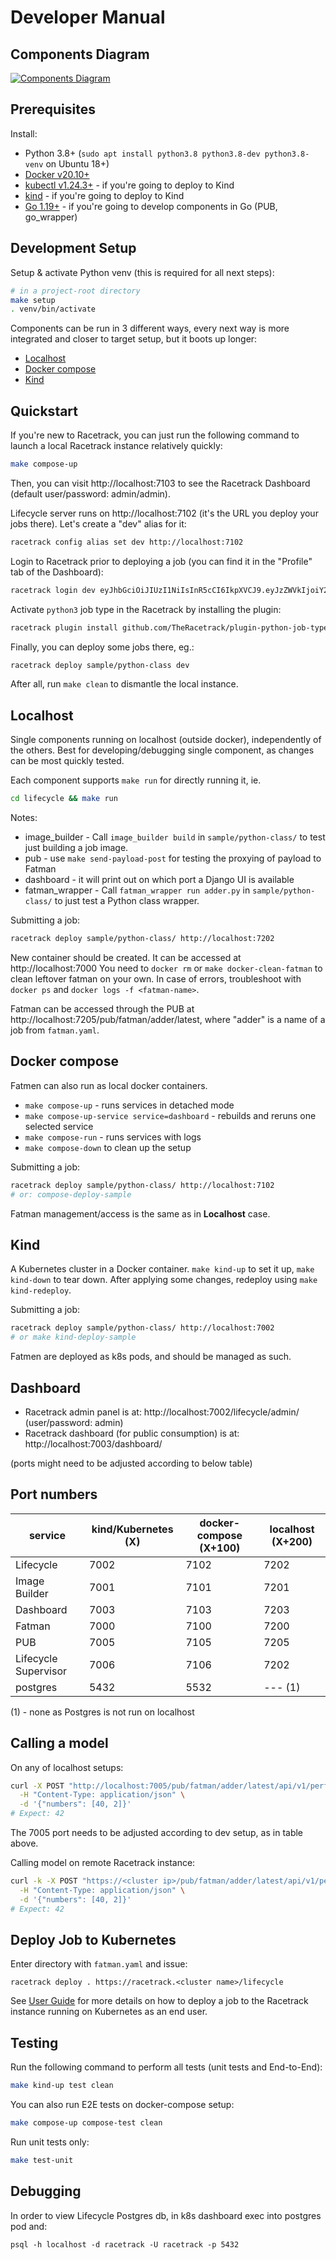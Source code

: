 # Developer Manual

## Components Diagram

[![Components Diagram](../assets/racetrack-components.drawio.png)](../assets/racetrack-components.drawio.png)

## Prerequisites

Install:

- Python 3.8+ (`sudo apt install python3.8 python3.8-dev python3.8-venv` on Ubuntu 18+)
- [Docker v20.10+](https://docs.docker.com/engine/install/ubuntu/)
- [kubectl v1.24.3+](https://kubernetes.io/docs/tasks/tools/#kubectl) - if you're going to deploy to Kind
- [kind](https://kind.sigs.k8s.io/docs/user/quick-start/#installation) - if you're going to deploy to Kind
- [Go 1.19+](https://go.dev/doc/install) - if you're going to develop components in Go (PUB, go_wrapper)

## Development Setup

Setup & activate Python venv (this is required for all next steps):

```bash
# in a project-root directory
make setup
. venv/bin/activate
```

Components can be run in 3 different ways, every next way is more integrated and
closer to target setup, but it boots up longer:

- [Localhost](#localhost)
- [Docker compose](#docker-compose)
- [Kind](#kind)

## Quickstart

If you're new to Racetrack, you can just run the following command to launch a local Racetrack instance relatively quickly:
```bash
make compose-up
```

Then, you can visit http://localhost:7103 to see the Racetrack Dashboard (default user/password: admin/admin).

Lifecycle server runs on http://localhost:7102 (it's the URL you deploy your jobs there).
Let's create a "dev" alias for it:
```bash
racetrack config alias set dev http://localhost:7102
```

Login to Racetrack prior to deploying a job (you can find it in the "Profile" tab of the Dashboard):
```bash
racetrack login dev eyJhbGciOiJIUzI1NiIsInR5cCI6IkpXVCJ9.eyJzZWVkIjoiY2UwODFiMDUtYTRhMC00MTRhLThmNmEtODRjMDIzMTkxNmE2Iiwic3ViamVjdCI6ImFkbWluIiwic3ViamVjdF90eXBlIjoidXNlciIsInNjb3BlcyI6bnVsbH0.xDUcEmR7USck5RId0nwDo_xtZZBD6pUvB2vL6i39DQI
```

Activate `python3` job type in the Racetrack by installing the plugin:
```bash
racetrack plugin install github.com/TheRacetrack/plugin-python-job-type dev
```

Finally, you can deploy some jobs there, eg.:
```bash
racetrack deploy sample/python-class dev
```

After all, run `make clean` to dismantle the local instance.

## Localhost

Single components running on localhost (outside docker), independently of the others.
Best for developing/debugging single component, as changes can be most quickly
tested. 

Each component supports `make run` for directly running it, ie.

```bash
cd lifecycle && make run
```

Notes:

- image_builder - Call `image_builder build` in `sample/python-class/` to
   test just building a job image.
- pub - use `make send-payload-post` for testing the proxying of payload to Fatman
- dashboard - it will print out on which port a Django UI is available
- fatman_wrapper - Call `fatman_wrapper run adder.py` in `sample/python-class/`
  to just test a Python class wrapper.

Submitting a job:

```bash
racetrack deploy sample/python-class/ http://localhost:7202
```

New container should be created. It can be accessed at http://localhost:7000
You need to `docker rm` or `make docker-clean-fatman` to clean leftover fatman on your own.
In case of errors, troubleshoot with `docker ps` and `docker logs -f <fatman-name>`.

Fatman can be accessed through the PUB at http://localhost:7205/pub/fatman/adder/latest,
where "adder" is a name of a job from `fatman.yaml`.

## Docker compose

Fatmen can also run as local docker containers. 

- `make compose-up` - runs services in detached mode
- `make compose-up-service service=dashboard` - rebuilds and reruns one selected service
- `make compose-run` - runs services with logs 
- `make compose-down` to clean up the setup

Submitting a job:

```bash
racetrack deploy sample/python-class/ http://localhost:7102
# or: compose-deploy-sample
```

Fatman management/access is the same as in **Localhost** case.

## Kind

A Kubernetes cluster in a Docker container. `make kind-up` to set it up,
`make kind-down` to tear down. After applying some changes, redeploy using `make kind-redeploy`.

Submitting a job:

```bash
racetrack deploy sample/python-class/ http://localhost:7002
# or make kind-deploy-sample
```

Fatmen are deployed as k8s pods, and should be managed as such.

## Dashboard

- Racetrack admin panel is at: http://localhost:7002/lifecycle/admin/
  (user/password: admin)
- Racetrack dashboard (for public consumption) is at: http://localhost:7003/dashboard/
  
(ports might need to be adjusted according to below table)

## Port numbers

| service              | kind/Kubernetes (X) | docker-compose (X+100) | localhost (X+200) |
| -------------------- | ---------------     | --------------         | ---------         |
| Lifecycle            | 7002                | 7102                   | 7202              |
| Image Builder        | 7001                | 7101                   | 7201              |
| Dashboard            | 7003                | 7103                   | 7203              |
| Fatman               | 7000                | 7100                   | 7200              |
| PUB                  | 7005                | 7105                   | 7205              |
| Lifecycle Supervisor | 7006                | 7106                   | 7202              |
| postgres             | 5432                | 5532                   | --- (1)           |

(1) - none as Postgres is not run on localhost

## Calling a model

On any of localhost setups:

```bash
curl -X POST "http://localhost:7005/pub/fatman/adder/latest/api/v1/perform" \
  -H "Content-Type: application/json" \
  -d '{"numbers": [40, 2]}'
# Expect: 42
```

The 7005 port needs to be adjusted according to dev setup, as in table above.

Calling model on remote Racetrack instance:

```bash
curl -k -X POST "https://<cluster ip>/pub/fatman/adder/latest/api/v1/perform" \
  -H "Content-Type: application/json" \
  -d '{"numbers": [40, 2]}'
# Expect: 42
```

## Deploy Job to Kubernetes

Enter directory with `fatman.yaml` and issue:

```
racetrack deploy . https://racetrack.<cluster name>/lifecycle
```

See [User Guide](../user.md) for more details on how to deploy a job
to the Racetrack instance running on Kubernetes as an end user.

## Testing

Run the following command to perform all tests (unit tests and End-to-End):

```bash
make kind-up test clean
```

You can also run E2E tests on docker-compose setup:

```bash
make compose-up compose-test clean
```

Run unit tests only:

```bash
make test-unit
```

## Debugging

In order to view Lifecycle Postgres db, in k8s dashboard exec into postgres pod and:
```
psql -h localhost -d racetrack -U racetrack -p 5432
```
